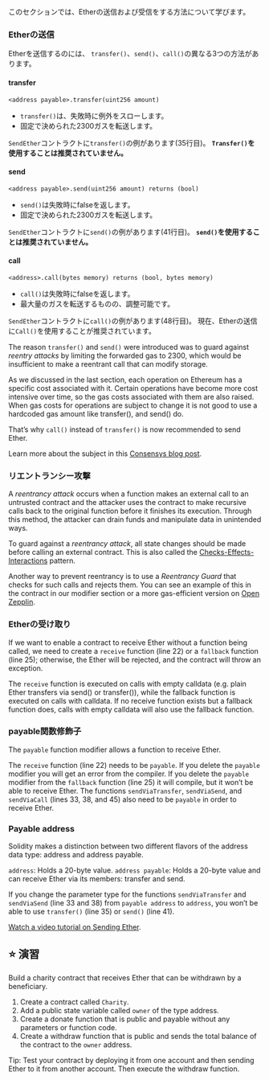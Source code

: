 このセクションでは、Etherの送信および受信をする方法について学びます。

### Etherの送信

Etherを送信するのには、 `transfer()`、`send()`、`call()`の異なる3つの方法があります。

#### **transfer**

`<address payable>.transfer(uint256 amount)`

- `transfer()`は、失敗時に例外をスローします。
- 固定で決められた2300ガスを転送します。

`SendEther`コントラクトに`transfer()`の例があります(35行目)。
**`Transfer()`を使用することは推奨されていません。**

#### **send**

`<address payable>.send(uint256 amount) returns (bool)`

- `send()`は失敗時にfalseを返します。
- 固定で決められた2300ガスを転送します。

`SendEther`コントラクトに`send()`の例があります(41行目)。
**`send()`を使用することは推奨されていません。**

#### **call**

`<address>.call(bytes memory) returns (bool, bytes memory)`

- `call()`は失敗時にfalseを返します。
- 最大量のガスを転送するものの、調整可能です。

`SendEther`コントラクトに`call()`の例があります(48行目)。
現在、Etherの送信に`Call()`を使用することが推奨されています。

The reason `transfer()` and `send()` were introduced was to guard against _reentry attacks_ by limiting the forwarded gas to 2300, which would be insufficient to make a reentrant call that can modify storage.

As we discussed in the last section, each operation on Ethereum has a specific cost associated with it. Certain operations have become more cost intensive over time, so the gas costs associated with them are also raised. When gas costs for operations are subject to change it is not good to use a hardcoded gas amount like transfer(), and send() do.

That’s why `call()` instead of `transfer()` is now recommended to send Ether.

Learn more about the subject in this <a href="https://consensys.net/diligence/blog/2019/09/stop-using-soliditys-transfer-now/" target="_blank">Consensys blog post</a>.

### リエントランシー攻撃

A _reentrancy attack_ occurs when a function makes an external call to an untrusted contract and the attacker uses the contract to make recursive calls back to the original function before it finishes its execution. Through this method, the attacker can drain funds and manipulate data in unintended ways.

To guard against a _reentrancy attack_, all state changes should be made before calling an external contract. This is also called the <a href="https://docs.soliditylang.org/en/latest/security-considerations.html#re-entrancy" target="_blank">Checks-Effects-Interactions</a> pattern.

Another way to prevent reentrancy is to use a _Reentrancy Guard_ that checks for such calls and rejects them. You can see an example of this in the contract in our modifier section or a more gas-efficient version on <a href="https://github.com/OpenZeppelin/openzeppelin-contracts/blob/master/contracts/security/ReentrancyGuard.sol" target="_blank">Open Zepplin</a>.

### Etherの受け取り

If we want to enable a contract to receive Ether without a function being called, we need to create a `receive` function (line 22) or a `fallback` function (line 25); otherwise, the Ether will be rejected, and the contract will throw an exception.

The `receive` function is executed on calls with empty calldata (e.g. plain Ether transfers via send() or transfer()), while the fallback function is executed on calls with calldata. If no receive function exists but a fallback function does, calls with empty calldata will also use the fallback function.

### payable関数修飾子

The `payable` function modifier allows a function to receive Ether.

The `receive` function (line 22) needs to be `payable`. If you delete the `payable` modifier you will get an error from the compiler. If you delete the `payable` modifier from the `fallback` function (line 25) it will compile, but it won’t be able to receive Ether.
The functions `sendViaTransfer`, `sendViaSend`, and `sendViaCall` (lines 33, 38, and 45) also need to be `payable` in order to receive Ether.

### Payable address

Solidity makes a distinction between two different flavors of the address data type: address and address payable.

`address`: Holds a 20-byte value.
`address payable`: Holds a 20-byte value and can receive Ether via its members: transfer and send.

If you change the parameter type for the functions `sendViaTransfer` and `sendViaSend` (line 33 and 38) from `payable address` to `address`, you won’t be able to use `transfer()` (line 35) or `send()` (line 41).

<a href="https://www.youtube.com/watch?v=_5vGaqgzlG8" target="_blank">Watch a video tutorial on Sending Ether</a>.

## ⭐️ 演習

Build a charity contract that receives Ether that can be withdrawn by a beneficiary.

1. Create a contract called `Charity`.
2. Add a public state variable called `owner` of the type address.
3. Create a donate function that is public and payable without any parameters or function code.
4. Create a withdraw function that is public and sends the total balance of the contract to the `owner` address.

Tip: Test your contract by deploying it from one account and then sending Ether to it from another account. Then execute the withdraw function.